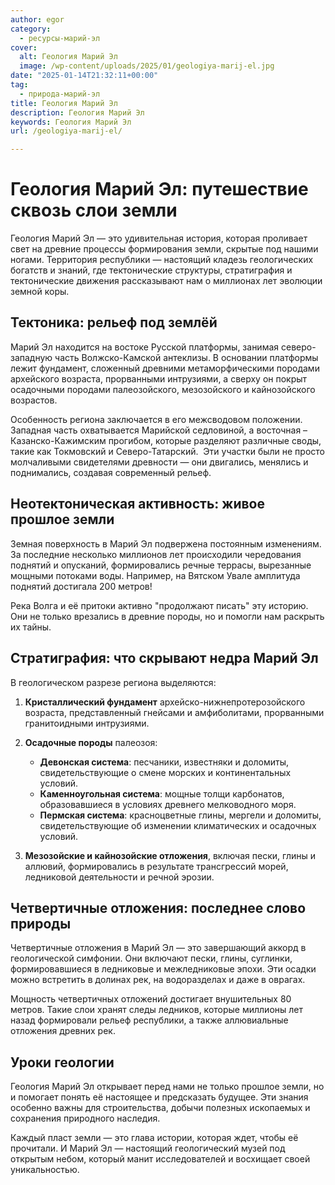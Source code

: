 ```yaml
---
author: egor
category:
  - ресурсы-марий-эл
cover:
  alt: Геология Марий Эл
  image: /wp-content/uploads/2025/01/geologiya-marij-el.jpg
date: "2025-01-14T21:32:11+00:00"
tag:
  - природа-марий-эл
title: Геология Марий Эл
description: Геология Марий Эл
keywords: Геология Марий Эл
url: /geologiya-marij-el/

---
```

# Геология Марий Эл: путешествие сквозь слои земли

Геология Марий Эл — это удивительная история, которая проливает свет на древние процессы формирования земли, скрытые под нашими ногами. Территория республики — настоящий кладезь геологических богатств и знаний, где тектонические структуры, стратиграфия и тектонические движения рассказывают нам о миллионах лет эволюции земной коры.

## Тектоника: рельеф под землёй

Марий Эл находится на востоке Русской платформы, занимая северо-западную часть Волжско-Камской антеклизы. В основании платформы лежит фундамент, сложенный древними метаморфическими породами архейского возраста, прорванными интрузиями, а сверху он покрыт осадочными породами палеозойского, мезозойского и кайнозойского возрастов.

Особенность региона заключается в его межсводовом положении. Западная часть охватывается Марийской седловиной, а восточная – Казанско-Кажимским прогибом, которые разделяют различные своды, такие как Токмовский и Северо-Татарский.  Эти участки были не просто молчаливыми свидетелями древности — они двигались, менялись и поднимались, создавая современный рельеф.

## Неотектоническая активность: живое прошлое земли

Земная поверхность в Марий Эл подвержена постоянным изменениям. За последние несколько миллионов лет происходили чередования поднятий и опусканий, формировались речные террасы, вырезанные мощными потоками воды. Например, на Вятском Увале амплитуда поднятий достигала 200 метров!

Река Волга и её притоки активно "продолжают писать" эту историю. Они не только врезались в древние породы, но и помогли нам раскрыть их тайны.

## **Стратиграфия: что скрывают недра Марий Эл**

В геологическом разрезе региона выделяются:

1. **Кристаллический фундамент** архейско-нижнепротерозойского возраста, представленный гнейсами и амфиболитами, прорванными гранитоидными интрузиями.
1. **Осадочные породы** палеозоя:

   - **Девонская система**: песчаники, известняки и доломиты, свидетельствующие о смене морских и континентальных условий.
   - **Каменноугольная система**: мощные толщи карбонатов, образовавшиеся в условиях древнего мелководного моря.
   - **Пермская система**: красноцветные глины, мергели и доломиты, свидетельствующие об изменении климатических и осадочных условий.
1. **Мезозойские и кайнозойские отложения**, включая пески, глины и аллювий, формировались в результате трансгрессий морей, ледниковой деятельности и речной эрозии.

## Четвертичные отложения: последнее слово природы

Четвертичные отложения в Марий Эл — это завершающий аккорд в геологической симфонии. Они включают пески, глины, суглинки, формировавшиеся в ледниковые и межледниковые эпохи. Эти осадки можно встретить в долинах рек, на водоразделах и даже в оврагах.

Мощность четвертичных отложений достигает внушительных 80 метров. Такие слои хранят следы ледников, которые миллионы лет назад формировали рельеф республики, а также аллювиальные отложения древних рек.

## Уроки геологии

Геология Марий Эл открывает перед нами не только прошлое земли, но и помогает понять её настоящее и предсказать будущее. Эти знания особенно важны для строительства, добычи полезных ископаемых и сохранения природного наследия.

Каждый пласт земли — это глава истории, которая ждет, чтобы её прочитали. И Марий Эл — настоящий геологический музей под открытым небом, который манит исследователей и восхищает своей уникальностью.
